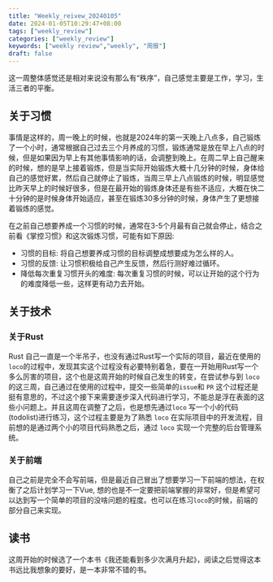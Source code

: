 ```yaml
---
title: "Weekly_reivew_20240105"
date: 2024-01-05T10:29:47+08:00
tags: ["weekly_review"]
categories: ["weekly_review"]
keywords: ["weekly review","weekly", "周报"]
draft: false
---
```


这一周整体感觉还是相对来说没有那么有“秩序”，自己感觉主要是工作，学习，生活三者的平衡。

## 关于习惯

事情是这样的，周一晚上的时候，也就是2024年的第一天晚上八点多，自己锻炼了一个小时，通常根据自己过去三个月养成的习惯，锻炼通常是放在早上八点的时候，但是如果因为早上有其他事情影响的话，会调整到晚上。在周二早上自己醒来的时候，想的是早上接着锻炼，但是当实际开始锻炼大概十几分钟的时候，身体给自己的感觉好累，然后自己就停止了锻炼，当周三早上八点锻炼的时候，明显感觉比昨天早上的时候好很多，但是在最开始的锻炼身体还是有些不适应，大概在快二十分钟的是时候身体开始适应，甚至在锻炼30多分钟的时候，身体产生了更想接着锻炼的感觉。

在之前自己想要养成一个习惯的时候，通常在3-5个月最有自己就会停止，结合之前看《掌控习惯》和这次锻炼习惯，可能有如下原因:

- 习惯的目标: 将自己想要养成习惯的目标调整成想要成为怎么样的人。
- 习惯的反馈: 让习惯积极给自己产生反馈，然后行测好难过循环。
- 降低每次重复习惯开头的难度: 每次重复习惯的时候，可以让开始的这个行为的难度降低一些，这样更有动力去开始。

## 关于技术

### 关于Rust

Rust 自己一直是一个半吊子，也没有通过Rust写一个实际的项目，最近在使用的`loco`的过程中，发现其实这个过程没有必要特别着急，要在一开始用Rust写一个多么厉害的项目，这个也是这周开始的时候自己发生的转变，在尝试参与到 `loco`的这三周，自己通过在使用的过程中，提交一些简单的`issue`和 `PR` 这个过程还是挺有意思的，不过这个接下来需要逐步深入代码进行学习，不能总是浮在表面的这些小问题上。并且这周在调整了之后，也是想先通过`loco` 写一个小的代码(todolist)进行练习，这个过程主要是为了熟悉 `loco` 在实际项目中的开发流程，目前想的是通过两个小的项目代码熟悉之后，通过 `loco` 实现一个完整的后台管理系统。

### 关于前端

自己之前是完全不会写前端，但是最近自己冒出了想要学习一下前端的想法，在权衡了之后计划学习一下Vue, 想的也是不一定要把前端掌握的非常好，但是希望可以达到写一个简单的项目的没啥问题的程度。也可以在练习`loco`的时候，前端的部分自己来实现。

## 读书

这周开始的时候选了一个本书《我还能看到多少次满月升起》，阅读之后觉得这本书远比我想象的要好，是一本非常不错的书。
